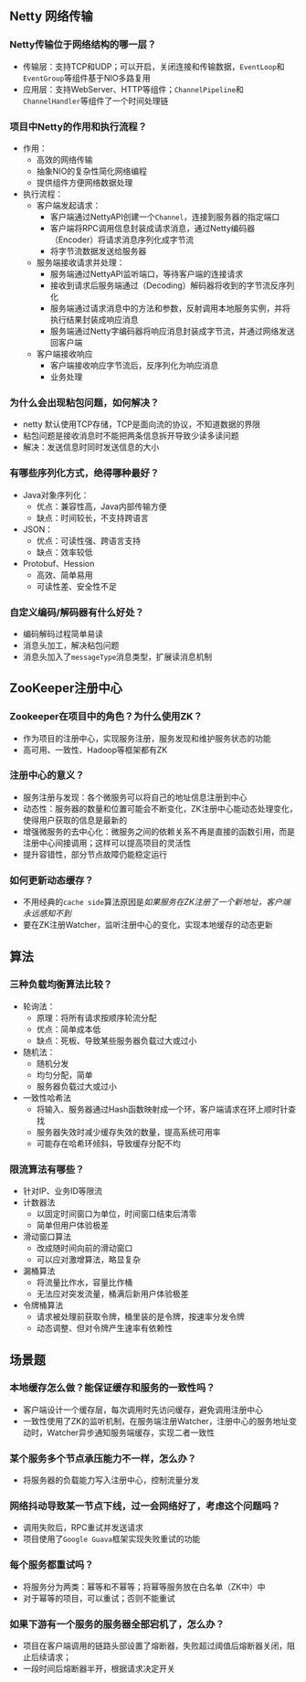  ## Netty 网络传输

### Netty传输位于网络结构的哪一层？
* 传输层：支持TCP和UDP；可以开启，关闭连接和传输数据，`EventLoop`和`EventGroup`等组件基于NIO多路复用
* 应用层：支持WebServer、HTTP等组件；`ChannelPipeline`和`ChannelHandler`等组件了一个时间处理链

### 项目中Netty的作用和执行流程？
* 作用：
  - 高效的网络传输
  - 抽象NIO的复杂性简化网络编程
  - 提供组件方便网络数据处理
* 执行流程：
  - 客户端发起请求：
    - 客户端通过NettyAPI创建一个`Channel`，连接到服务器的指定端口
    - 客户端将RPC调用信息封装成请求消息，通过Netty编码器（Encoder）将请求消息序列化成字节流
    - 将字节流数据发送给服务器
  - 服务端接收请求并处理：
    - 服务端通过NettyAPI监听端口，等待客户端的连接请求
    - 接收到请求后服务端通过（Decoding）解码器将收到的字节流反序列化
    - 服务端通过请求消息中的方法和参数，反射调用本地服务实例，并将执行结果封装成响应消息
    - 服务端通过Netty字编码器将响应消息封装成字节流，并通过网络发送回客户端
  - 客户端接收响应
    - 客户端接收响应字节流后，反序列化为响应消息
    - 业务处理

### 为什么会出现粘包问题，如何解决？
* netty 默认使用TCP存储，TCP是面向流的协议，不知道数据的界限
* 粘包问题是接收消息时不能把两条信息拆开导致少读多读问题
* 解决：发送信息时同时发送信息的大小

### 有哪些序列化方式，绝得哪种最好？
* Java对象序列化：
  - 优点：兼容性高，Java内部传输方便
  - 缺点：时间较长，不支持跨语言
* JSON：
  - 优点：可读性强、跨语言支持
  - 缺点：效率较低
* Protobuf、Hession
  - 高效、简单易用
  - 可读性差、安全性不足
 
### 自定义编码/解码器有什么好处？
* 编码解码过程简单易读
* 消息头加工，解决粘包问题
* 消息头加入了`messageType`消息类型，扩展读消息机制

## ZooKeeper注册中心

### Zookeeper在项目中的角色？为什么使用ZK？
* 作为项目的注册中心，实现服务注册，服务发现和维护服务状态的功能
* 高可用、一致性、Hadoop等框架都有ZK

### 注册中心的意义？
* 服务注册与发现：各个微服务可以将自己的地址信息注册到中心
* 动态性：服务器的数量和位置可能会不断变化，ZK注册中心能动态处理变化，使得用户获取的信息是最新的
* 增强微服务的去中心化：微服务之间的依赖关系不再是直接的函数引用，而是注册中心间接调用；这样可以提高项目的灵活性
* 提升容错性，部分节点故障仍能稳定运行

### 如何更新动态缓存？
* 不用经典的`cache side`算法原因是*如果服务在ZK注册了一个新地址，客户端永远感知不到*
* 要在ZK注册Watcher，监听注册中心的变化，实现本地缓存的动态更新

## 算法
### 三种负载均衡算法比较？
* 轮询法：
  - 原理：将所有请求按顺序轮流分配
  - 优点：简单成本低
  - 缺点：死板、导致某些服务器负载过大或过小
* 随机法：
  - 随机分发
  - 均匀分配，简单
  - 服务器负载过大或过小
* 一致性哈希法
  - 将输入、服务器通过Hash函数映射成一个环，客户端请求在环上顺时针查找
  - 服务器失效时减少缓存失效的数量，提高系统可用率
  - 可能存在哈希环倾斜，导致缓存分配不均
 
### 限流算法有哪些？
- 针对IP、业务ID等限流
- 计数器法
  - 以固定时间窗口为单位，时间窗口结束后清零
  - 简单但用户体验极差
- 滑动窗口算法
  - 改成随时间向前的滑动窗口
  - 可以应对激增算法，略显复杂
- 漏桶算法
  - 将流量比作水，容量比作桶
  - 无法应对突发流量，桶满后新用户体验极差
- 令牌桶算法
  - 请求被处理前获取令牌，桶里装的是令牌，按速率分发令牌
  - 动态调整、但对令牌产生速率有依赖性

## 场景题
### 本地缓存怎么做？能保证缓存和服务的一致性吗？
* 客户端设计一个缓存层，每次调用时先访问缓存，避免调用注册中心
* 一致性使用了ZK的监听机制，在服务端注册Watcher，注册中心的服务地址变动时，Watcher异步通知服务端缓存，实现二者一致性

### 某个服务多个节点承压能力不一样，怎么办？
* 将服务器的负载能力写入注册中心，控制流量分发

### 网络抖动导致某一节点下线，过一会网络好了，考虑这个问题吗？
* 调用失败后，RPC重试并发送请求
* 项目使用了`Google Guava`框架实现失败重试的功能

### 每个服务都重试吗？
* 将服务分为两类：幂等和不幂等；将幂等服务放在白名单（ZK中）中
* 对于幂等的项目，可以重试；否则不能重试

### 如果下游有一个服务的服务器全部宕机了，怎么办？
* 项目在客户端调用的链路头部设置了熔断器，失败超过阈值后熔断器关闭，阻止后续请求；
* 一段时间后熔断器半开，根据请求决定开关
